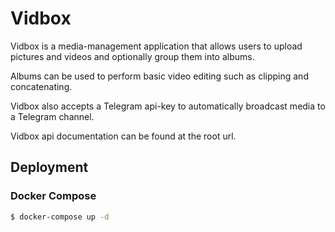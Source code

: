 # Vidbox

Vidbox is a media-management application that allows users to upload pictures and videos and optionally group them into albums.  

Albums can be used to perform basic video editing such as clipping and concatenating.

Vidbox also accepts a Telegram api-key to automatically broadcast media to a Telegram channel.

Vidbox api documentation can be found at the root url.
## Deployment

### Docker Compose
```bash
$ docker-compose up -d
```
